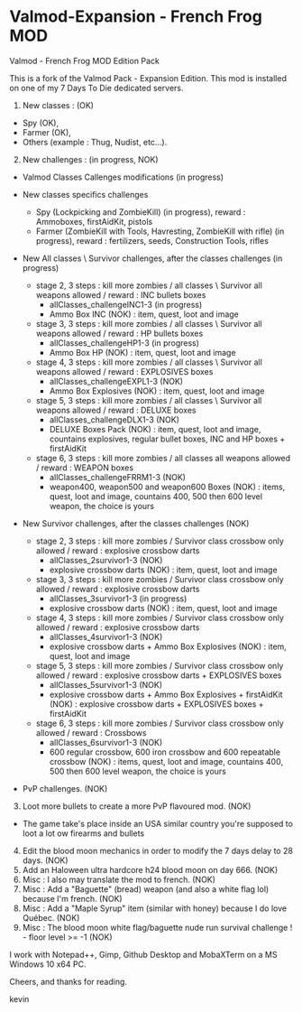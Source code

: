 # Valmod-Expansion - French Frog MOD
Valmod - French Frog MOD Edition Pack

This is a fork of the Valmod Pack - Expansion Edition.
This mod is installed on one of my 7 Days To Die dedicated servers.
1. New classes : (OK)
 - Spy (OK),
 - Farmer (OK),
 - Others (example : Thug, Nudist, etc...).
2. New challenges : (in progress, NOK)
 - Valmod Classes Callenges modifications (in progress)
 - New classes specifics challenges
	- Spy (Lockpicking and ZombieKill) (in progress), reward : Ammoboxes, firstAidKit, pistols
	- Farmer (ZombieKill with Tools, Havresting, ZombieKill with rifle) (in progress), reward : fertilizers, seeds, Construction Tools, rifles
 - New All classes \ Survivor challenges, after the classes challenges (in progress)
	- stage 2, 3 steps : kill more zombies / all classes \ Survivor all weapons allowed / reward : INC bullets boxes
		- allClasses_challengeINC1-3 (in progress)
		- Ammo Box INC (NOK) : item, quest, loot and image
	- stage 3, 3 steps : kill more zombies / all classes \ Survivor all weapons allowed / reward : HP bullets boxes
		- allClasses_challengeHP1-3 (in progress)
		- Ammo Box HP (NOK) : item, quest, loot and image
	- stage 4, 3 steps : kill more zombies / all classes \ Survivor all weapons allowed / reward : EXPLOSIVES boxes
		- allClasses_challengeEXPL1-3 (NOK)
		- Ammo Box Explosives (NOK) : item, quest, loot and image
	- stage 5, 3 steps : kill more zombies / all classes \ Survivor all weapons allowed / reward : DELUXE boxes
		- allClasses_challengeDLX1-3 (NOK)
		- DELUXE Boxes Pack (NOK) : item, quest, loot and image, countains explosives, regular bullet boxes, INC and HP boxes + firstAidKit
	- stage 6, 3 steps : kill more zombies / all classes all weapons allowed / reward : WEAPON boxes
		- allClasses_challengeFRRM1-3 (NOK)
		- weapon400, weapon500 and weapon600 Boxes (NOK) : items, quest, loot and image, countains 400, 500 then 600 level weapon, the choice is yours
 - New Survivor challenges, after the classes challenges (NOK)
	- stage 2, 3 steps : kill more zombies / Survivor class crossbow only allowed / reward : explosive crossbow darts
		- allClasses_2survivor1-3 (NOK)
		- explosive crossbow darts (NOK) : item, quest, loot and image
	- stage 3, 3 steps : kill more zombies / Survivor class crossbow only allowed / reward : explosive crossbow darts
		- allClasses_3survivor1-3 (in progress)
		- explosive crossbow darts (NOK) : item, quest, loot and image
	- stage 4, 3 steps : kill more zombies / Survivor class crossbow only allowed / reward : explosive crossbow darts
		- allClasses_4survivor1-3 (NOK)
		- explosive crossbow darts + Ammo Box Explosives (NOK) : item, quest, loot and image
	- stage 5, 3 steps : kill more zombies / Survivor class crossbow only allowed / reward : explosive crossbow darts + EXPLOSIVES boxes
		- allClasses_5survivor1-3 (NOK)
		- explosive crossbow darts + Ammo Box Explosives + firstAidKit (NOK) : explosive crossbow darts + EXPLOSIVES boxes + firstAidKit
	- stage 6, 3 steps : kill more zombies / Survivor class crossbow only allowed / reward : Crossbows
		- allClasses_6survivor1-3 (NOK)
		- 600 regular crossbow, 600 iron crossbow and 600 repeatable crossbow (NOK) : items, quest, loot and image, countains 400, 500 then 600 level weapon, the choice is yours

 - PvP challenges. (NOK)
3. Loot more bullets to create a more PvP flavoured mod. (NOK)
 - The game take's place inside an USA similar country you're supposed to loot a lot ow firearms and bullets
4. Edit the blood moon mechanics in order to modify the 7 days delay to 28 days. (NOK)
5. Add an Haloween ultra hardcore h24 blood moon on day 666. (NOK)
6. Misc : I also may translate the mod to french. (NOK)
7. Misc : Add a "Baguette" (bread) weapon (and also a white flag lol) because I'm french. (NOK)
8. Misc : Add a "Maple Syrup" item (similar with honey) because I do love Québec. (NOK)
9. Misc : The blood moon white flag/baguette nude run survival challenge ! - floor level >= -1 (NOK)

I work with Notepad++, Gimp, Github Desktop and MobaXTerm on a MS Windows 10 x64 PC.

Cheers, and thanks for reading.

kevin
